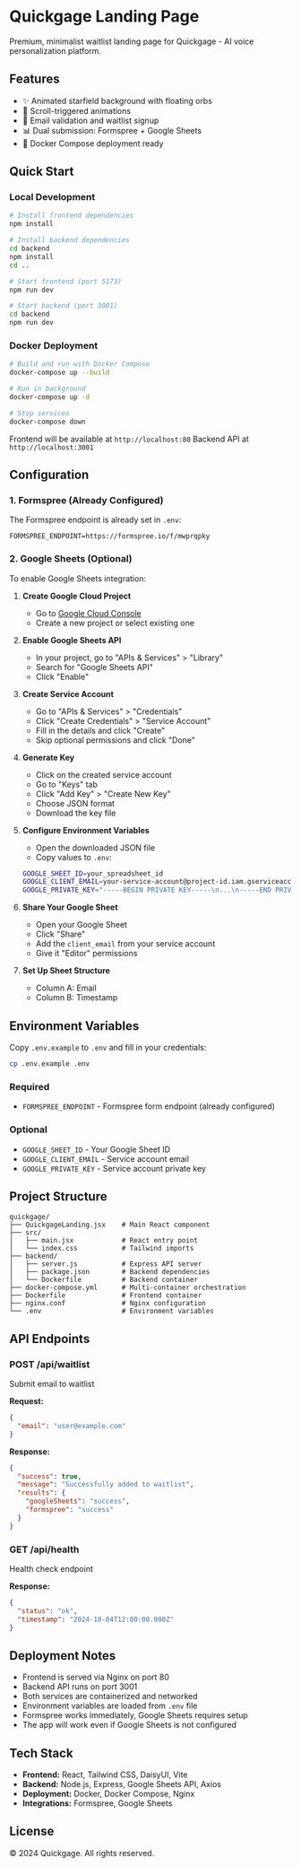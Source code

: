 # Quickgage Landing Page

Premium, minimalist waitlist landing page for Quickgage - AI voice personalization platform.

## Features

- ✨ Animated starfield background with floating orbs
- 🎯 Scroll-triggered animations
- 📧 Email validation and waitlist signup
- 📊 Dual submission: Formspree + Google Sheets
- 🐳 Docker Compose deployment ready

## Quick Start

### Local Development

```bash
# Install frontend dependencies
npm install

# Install backend dependencies
cd backend
npm install
cd ..

# Start frontend (port 5173)
npm run dev

# Start backend (port 3001)
cd backend
npm run dev
```

### Docker Deployment

```bash
# Build and run with Docker Compose
docker-compose up --build

# Run in background
docker-compose up -d

# Stop services
docker-compose down
```

Frontend will be available at `http://localhost:80`
Backend API at `http://localhost:3001`

## Configuration

### 1. Formspree (Already Configured)
The Formspree endpoint is already set in `.env`:
```
FORMSPREE_ENDPOINT=https://formspree.io/f/mwprqpky
```

### 2. Google Sheets (Optional)

To enable Google Sheets integration:

1. **Create Google Cloud Project**
   - Go to [Google Cloud Console](https://console.cloud.google.com)
   - Create a new project or select existing one

2. **Enable Google Sheets API**
   - In your project, go to "APIs & Services" > "Library"
   - Search for "Google Sheets API"
   - Click "Enable"

3. **Create Service Account**
   - Go to "APIs & Services" > "Credentials"
   - Click "Create Credentials" > "Service Account"
   - Fill in the details and click "Create"
   - Skip optional permissions and click "Done"

4. **Generate Key**
   - Click on the created service account
   - Go to "Keys" tab
   - Click "Add Key" > "Create New Key"
   - Choose JSON format
   - Download the key file

5. **Configure Environment Variables**
   - Open the downloaded JSON file
   - Copy values to `.env`:
   ```bash
   GOOGLE_SHEET_ID=your_spreadsheet_id
   GOOGLE_CLIENT_EMAIL=your-service-account@project-id.iam.gserviceaccount.com
   GOOGLE_PRIVATE_KEY="-----BEGIN PRIVATE KEY-----\n...\n-----END PRIVATE KEY-----\n"
   ```

6. **Share Your Google Sheet**
   - Open your Google Sheet
   - Click "Share"
   - Add the `client_email` from your service account
   - Give it "Editor" permissions

7. **Set Up Sheet Structure**
   - Column A: Email
   - Column B: Timestamp

## Environment Variables

Copy `.env.example` to `.env` and fill in your credentials:

```bash
cp .env.example .env
```

### Required
- `FORMSPREE_ENDPOINT` - Formspree form endpoint (already configured)

### Optional
- `GOOGLE_SHEET_ID` - Your Google Sheet ID
- `GOOGLE_CLIENT_EMAIL` - Service account email
- `GOOGLE_PRIVATE_KEY` - Service account private key

## Project Structure

```
quickgage/
├── QuickgageLanding.jsx    # Main React component
├── src/
│   ├── main.jsx            # React entry point
│   └── index.css           # Tailwind imports
├── backend/
│   ├── server.js           # Express API server
│   ├── package.json        # Backend dependencies
│   └── Dockerfile          # Backend container
├── docker-compose.yml      # Multi-container orchestration
├── Dockerfile              # Frontend container
├── nginx.conf              # Nginx configuration
└── .env                    # Environment variables
```

## API Endpoints

### POST /api/waitlist
Submit email to waitlist

**Request:**
```json
{
  "email": "user@example.com"
}
```

**Response:**
```json
{
  "success": true,
  "message": "Successfully added to waitlist",
  "results": {
    "googleSheets": "success",
    "formspree": "success"
  }
}
```

### GET /api/health
Health check endpoint

**Response:**
```json
{
  "status": "ok",
  "timestamp": "2024-10-04T12:00:00.000Z"
}
```

## Deployment Notes

- Frontend is served via Nginx on port 80
- Backend API runs on port 3001
- Both services are containerized and networked
- Environment variables are loaded from `.env` file
- Formspree works immediately, Google Sheets requires setup
- The app will work even if Google Sheets is not configured

## Tech Stack

- **Frontend:** React, Tailwind CSS, DaisyUI, Vite
- **Backend:** Node.js, Express, Google Sheets API, Axios
- **Deployment:** Docker, Docker Compose, Nginx
- **Integrations:** Formspree, Google Sheets

## License

© 2024 Quickgage. All rights reserved.
